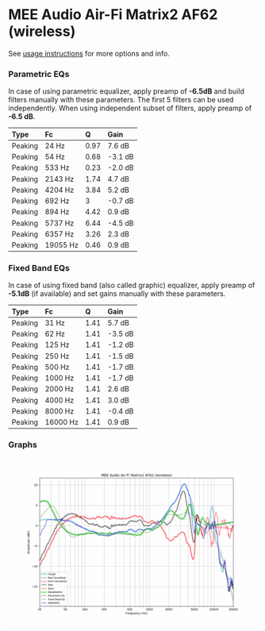 # MEE Audio Air-Fi Matrix2 AF62 (wireless)
See [usage instructions](https://github.com/jaakkopasanen/AutoEq#usage) for more options and info.

### Parametric EQs
In case of using parametric equalizer, apply preamp of **-6.5dB** and build filters manually
with these parameters. The first 5 filters can be used independently.
When using independent subset of filters, apply preamp of **-6.5 dB**.

| Type    | Fc       |    Q | Gain    |
|:--------|:---------|:-----|:--------|
| Peaking | 24 Hz    | 0.97 | 7.6 dB  |
| Peaking | 54 Hz    | 0.68 | -3.1 dB |
| Peaking | 533 Hz   | 0.23 | -2.0 dB |
| Peaking | 2143 Hz  | 1.74 | 4.7 dB  |
| Peaking | 4204 Hz  | 3.84 | 5.2 dB  |
| Peaking | 692 Hz   | 3    | -0.7 dB |
| Peaking | 894 Hz   | 4.42 | 0.9 dB  |
| Peaking | 5737 Hz  | 6.44 | -4.5 dB |
| Peaking | 6357 Hz  | 3.26 | 2.3 dB  |
| Peaking | 19055 Hz | 0.46 | 0.9 dB  |

### Fixed Band EQs
In case of using fixed band (also called graphic) equalizer, apply preamp of **-5.1dB**
(if available) and set gains manually with these parameters.

| Type    | Fc       |    Q | Gain    |
|:--------|:---------|:-----|:--------|
| Peaking | 31 Hz    | 1.41 | 5.7 dB  |
| Peaking | 62 Hz    | 1.41 | -3.5 dB |
| Peaking | 125 Hz   | 1.41 | -1.2 dB |
| Peaking | 250 Hz   | 1.41 | -1.5 dB |
| Peaking | 500 Hz   | 1.41 | -1.7 dB |
| Peaking | 1000 Hz  | 1.41 | -1.7 dB |
| Peaking | 2000 Hz  | 1.41 | 2.6 dB  |
| Peaking | 4000 Hz  | 1.41 | 3.0 dB  |
| Peaking | 8000 Hz  | 1.41 | -0.4 dB |
| Peaking | 16000 Hz | 1.41 | 0.9 dB  |

### Graphs
![](./MEE%20Audio%20Air-Fi%20Matrix2%20AF62%20(wireless).png)
